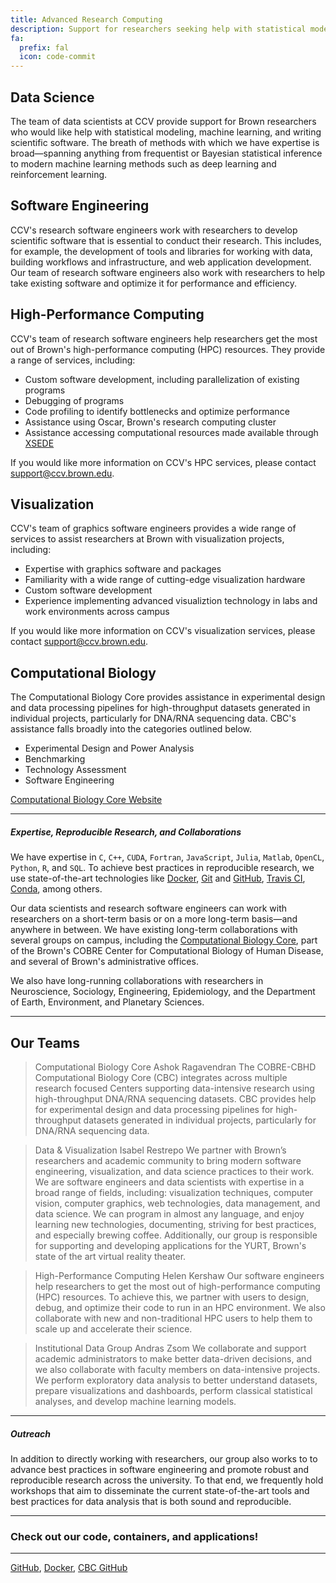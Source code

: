 ```yaml
---
title: Advanced Research Computing
description: Support for researchers seeking help with statistical modeling, machine learning, data mining, data visualization, computational biology, high-performance computing, and software engineering
fa:
  prefix: fal
  icon: code-commit
---
```


## Data Science

The team of data scientists at CCV provide support for Brown researchers who would like help with statistical modeling, machine learning, and writing scientific software.
The breath of methods with which we have expertise is broad—spanning anything from frequentist or Bayesian statistical inference to modern machine learning methods such as deep learning and reinforcement learning.

## Software Engineering

CCV's research software engineers work with researchers to develop scientific software that is essential to conduct their research. This includes, for example, the development of tools and libraries for working with data, building workflows and infrastructure, and web application development. Our team of research software engineers also work with researchers to help take existing software and optimize it for performance and efficiency.

## High-Performance Computing

CCV's team of research software engineers help researchers get the most out of Brown's high-performance computing (HPC) resources. They provide a range of services, including:

- Custom software development, including parallelization of existing programs
- Debugging of programs
- Code profiling to identify bottlenecks and optimize performance
- Assistance using Oscar, Brown's research computing cluster
- Assistance accessing computational resources made available through [XSEDE](https://www.xsede.org)

If you would like more information on CCV's HPC services, please contact [support@ccv.brown.edu](mailto:support@ccv.brown.edu).

## Visualization

CCV's team of graphics software engineers provides a wide range of services to assist researchers at Brown with visualization projects, including:
 - Expertise with graphics software and packages
 - Familiarity with a wide range of cutting-edge visualization hardware
 - Custom software development  
 - Experience implementing advanced visualiztion technology in labs and work environments across campus

If you would like more information on CCV's visualization services, please contact [support@ccv.brown.edu](mailto:support@ccv.brown.edu).

## Computational Biology

The Computational Biology Core provides assistance in experimental design and data processing pipelines for high-throughput datasets generated in individual projects, particularly for DNA/RNA sequencing data. CBC's assistance falls broadly into the categories outlined below.

- Experimental Design and Power Analysis
- Benchmarking
- Technology Assessment
- Software Engineering

<a href="https://cbc.brown.edu">Computational Biology Core Website</a>


----

##### Expertise, Reproducible Research, and Collaborations  



We have expertise in `C`, `C++`, `CUDA`, `Fortran`, `JavaScript`, `Julia`, `Matlab`, `OpenCL`, `Python`, `R`, and `SQL`. To achieve best practices in reproducible research, we use state-of-the-art technologies like [Docker](https://docker.com), [Git](https://git-scm.com/) and [GitHub](https://github.com), [Travis CI](https://travis-ci.org), [Conda](https://conda.io), among others.

Our data scientists and research software engineers can work with researchers on a short-term basis or on a more long-term basis—and anywhere in between. We have existing long-term collaborations with several groups on campus, including the [Computational Biology Core](http://cbc.brown.edu), part of the Brown's COBRE Center for Computational Biology of Human Disease, and several of Brown's administrative offices.

We also have long-running collaborations with researchers in Neuroscience, Sociology, Engineering, Epidemiology, and the Department of Earth, Environment, and Planetary Sciences.

------
## Our Teams

> Computational Biology Core
> Ashok Ragavendran
The COBRE-CBHD Computational Biology Core (CBC) integrates across multiple research focused Centers supporting data-intensive research using high-throughput DNA/RNA sequencing datasets. CBC provides help for experimental design and data processing pipelines for high-throughput datasets generated in individual projects, particularly for DNA/RNA sequencing data.

> Data & Visualization
> Isabel Restrepo
We partner with Brown’s researchers and academic community to bring modern software engineering, visualization, and data science practices to their work. We are software engineers and data scientists with expertise in a broad range of fields, including: visualization techniques, computer vision, computer graphics, web technologies, data management, and data science. We can program in almost any language, and enjoy learning new technologies, documenting, striving for best practices, and especially brewing coffee. Additionally, our group is responsible for supporting and developing applications for the YURT, Brown's state of the art virtual reality theater.

> High-Performance Computing
> Helen Kershaw
Our software engineers help researchers to get the most out of high-performance computing (HPC) resources. To achieve this, we partner with users to design, debug, and optimize their code to run in an HPC environment. We also collaborate with new and non-traditional HPC users to help them to scale up and accelerate their science.

> Institutional Data Group
> Andras Zsom
We collaborate and support academic administrators to make better data-driven decisions, and we also collaborate with faculty members on data-intensive projects. We perform exploratory data analysis to better understand datasets, prepare visualizations and dashboards, perform classical statistical analyses, and develop machine learning models.


------
##### Outreach

In addition to directly working with researchers, our group also works to to advance best practices in software engineering and promote robust and reproducible research across the university. To that end, we frequently hold workshops that aim to disseminate the current state-of-the-art tools and best practices for data analysis that is both sound and reproducible.

-------
### Check out our code, containers, and applications!
-------

[GitHub](https://github.com/brown-ccv), [Docker](https://hub.docker.com/u/browndatasci), [CBC GitHub](https://github.com/compbiocore)
